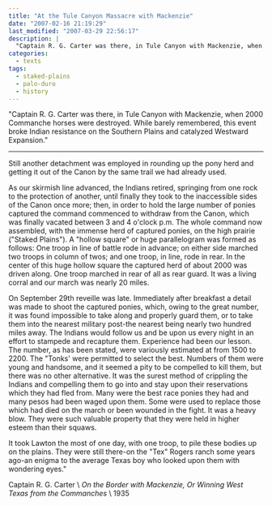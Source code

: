 ```yaml
---
title: "At the Tule Canyon Massacre with Mackenzie"
date: "2007-02-16 21:19:29"
last_modified: "2007-03-29 22:56:17"
description: |
  "Captain R. G. Carter was there, in Tule Canyon with Mackenzie, when 2000 Commanche horses were destroyed. While barely remembered, this event broke Indian resistance on the Southern Plains and catalyzed Westward Expansion."
categories:
  - texts
tags:
  - staked-plains
  - palo-duro
  - history    
---
```

"Captain R. G. Carter was there, in Tule Canyon with Mackenzie, when 2000 Commanche horses were destroyed. While barely remembered, this event broke Indian resistance on the Southern Plains and catalyzed Westward Expansion."

***

Still another detachment was employed in rounding up the pony herd and getting it out of the Canon by the same trail we had already used.

As our skirmish line advanced, the Indians retired, springing from one rock to the protection of another, until finally they took to the inaccessible sides of the Canon once more; then, in order to hold the large number of ponies captured the command commenced to withdraw from the Canon, which was finally vacated between 3 and 4 o'clock p.m. The whole command now assembled, with the immense herd of captured ponies, on the high prairie ("Staked Plains"). A "hollow square" or huge parallelogram was formed as follows: One troop in line of battle rode in advance; on either side marched two troops in column of twos; and one troop, in line, rode in rear. In the center of this huge hollow square the captured herd of about 2000 was driven along. One troop marched in rear of all as rear guard. It was a living corral and our march was nearly 20 miles.

On September 29th reveille was late. Immediately after breakfast a detail was made to shoot the captured ponies, which, owing to the great number, it was found impossible to take along and properly guard them, or to take them into the nearest military post-the nearest being nearly two hundred miles away. The Indians would follow us and be upon us every night in an effort to stampede and recapture them. Experience had been our lesson. The number, as has been stated, were variously estimated at from 1500 to 2200. The "Tonks' were permitted to select the best. Numbers of them were young and handsome, and it seemed a pity to be compelled to kill them, but there was no other alternative. It was the surest method of crippling the Indians and compelling them to go into and stay upon their reservations which they had fled from. Many were the best race ponies they had and many pesos had been waged upon them. Some were used to replace those which had died on the march or been wounded in the fight. It was a heavy blow. They were such valuable property that they were held in higher esteem than their squaws.

It took Lawton the most of one day, with one troop, to pile these bodies up on the plains. They were still there-on the "Tex" Rogers ranch some years ago-an enigma to the average Texas boy who looked upon them with wondering eyes."

Captain R. G. Carter  \\
_On the Border with Mackenzie, Or Winning West Texas from the Commanches_  \\
1935
